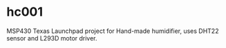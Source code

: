 hc001
=====

MSP430 Texas Launchpad project for Hand-made humidifier, uses DHT22 sensor and L293D motor driver.